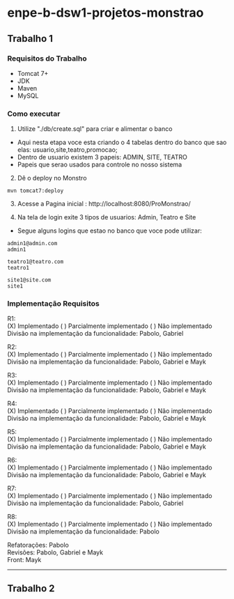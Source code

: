 # enpe-b-dsw1-projetos-monstrao

## Trabalho 1

### Requisitos do Trabalho

- Tomcat 7+
- JDK 
- Maven
- MySQL

### Como executar

1. Utilize "./db/create.sql" para criar e alimentar o banco
- Aqui nesta etapa voce esta criando o 4 tabelas dentro do banco que sao elas: usuario,site,teatro,promocao;
- Dentro de usuario existem 3 papeis: ADMIN, SITE, TEATRO
- Papeis que serao usados para controle no nosso sistema

2. Dê o deploy no Monstro

```
mvn tomcat7:deploy
```

3. Acesse a Pagina inicial : http://localhost:8080/ProMonstrao/

4. Na tela de login exite 3 tipos de usuarios: Admin, Teatro e Site <br>
- Segue alguns logins que estao no banco que voce pode utilizar:

```
admin1@admin.com
admin1

teatro1@teatro.com
teatro1

site1@site.com
site1
```


### Implementação Requisitos

R1:<br>
(X) Implementado ( ) Parcialmente implementado ( ) Não implementado<br>
Divisão na implementação da funcionalidade: Pabolo, Gabriel<br>

R2:<br>
(X) Implementado ( ) Parcialmente implementado ( ) Não implementado<br>
Divisão na implementação da funcionalidade: Pabolo, Gabriel e Mayk<br>

R3:<br>
(X) Implementado ( ) Parcialmente implementado ( ) Não implementado<br>
Divisão na implementação da funcionalidade: Pabolo, Gabriel e Mayk<br>

R4:<br>
(X) Implementado ( ) Parcialmente implementado ( ) Não implementado<br>
Divisão na implementação da funcionalidade: Pabolo, Gabriel e Mayk<br>

R5:<br>
(X) Implementado ( ) Parcialmente implementado ( ) Não implementado<br>
Divisão na implementação da funcionalidade: Pabolo, Gabriel e  Mayk<br>

R6:<br>
(X) Implementado ( ) Parcialmente implementado ( ) Não implementado<br>
Divisão na implementação da funcionalidade: Pabolo, Gabriel e Mayk<br>

R7:<br>
(X) Implementado ( ) Parcialmente implementado ( ) Não implementado<br>
Divisão na implementação da funcionalidade: Pabolo, Gabriel<br>

R8:<br>
(X) Implementado ( ) Parcialmente implementado ( ) Não implementado<br>
Divisão na implementação da funcionalidade: Pabolo<br>

Refatorações: Pabolo<br>
Revisões: Pabolo, Gabriel e Mayk<br>
Front: Mayk<br>

<hr>

## Trabalho 2

